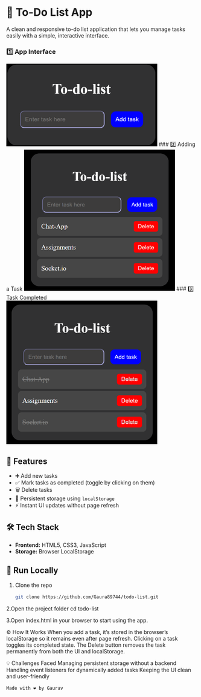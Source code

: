 # 📝 To-Do List App

A clean and responsive to-do list application that lets you manage tasks easily with a simple, interactive interface.
### 1️⃣ App Interface
<img src="./screenshot/Screenshot 2025-08-11 003248.png" alt="Screenshot" width="400">
### 2️⃣ Adding a Task
<img src="./screenshot/Screenshot 2025-08-12 222121.png" alt="Screenshot" width="400">
### 3️⃣ Task Completed
<img src="./screenshot/Screenshot 2025-08-12 222145.png" alt="Screenshot" width="400">

## 🔧 Features

- ➕ Add new tasks
- ✅ Mark tasks as completed (toggle by clicking on them)
- 🗑️ Delete tasks
- 💾 Persistent storage using `localStorage`
- ⚡ Instant UI updates without page refresh

## 🛠️ Tech Stack

- **Frontend:** HTML5, CSS3, JavaScript 
- **Storage:** Browser LocalStorage

## 🚀 Run Locally

1. Clone the repo  
   ```bash
   git clone https://github.com/Gaura89744/todo-list.git
2.Open the project folder
   cd todo-list
   
3.Open index.html in your browser to start using the app.

⚙️ How It Works
When you add a task, it’s stored in the browser’s localStorage so it remains even after page refresh.
Clicking on a task toggles its completed state.
The Delete button removes the task permanently from both the UI and localStorage.

💡 Challenges Faced
Managing persistent storage without a backend
Handling event listeners for dynamically added tasks
Keeping the UI clean and user-friendly

    Made with ❤️ by Gaurav

